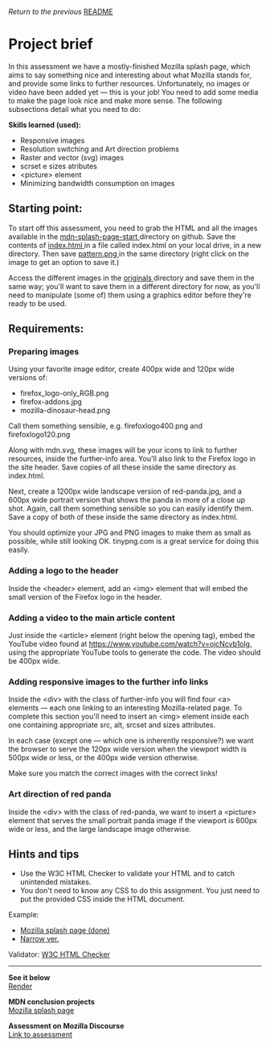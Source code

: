 <span><i>Return to the previous</i> <a href="https://github.com/alexandre-j-dev/Mozilla-Developer-Network-HTML/tree/main/Projects_%20Mozilla%20splash%20page"> README</a></span>

<h1> Project brief </h1>

<p>In this assessment we have a mostly-finished Mozilla splash page, which aims to say something nice and interesting about what Mozilla stands for, and provide some links to further resources. Unfortunately, no images or video have been added yet — this is your job! You need to add some media to make the page look nice and make more sense. The following subsections detail what you need to do:</p>

<strong>Skills learned (used):</strong>
<ul>
<li>Responsive images</li>
<li>Resolution switching and Art direction problems</li>
<li>Raster and vector (svg) images</li>
<li>scrset e sizes atributes</li>
<li>&lt;picture&gt; element</li>
<li>Minimizing bandwidth consumption on images</li>
</ul>

<h2> Starting point: </h2>
<p>To start off this assessment, you need to grab the HTML and all the images available in the <a href="https://github.com/mdn/learning-area/tree/main/html/multimedia-and-embedding/mdn-splash-page-start"> mdn-splash-page-start </a> directory on github. Save the contents of <a href="https://github.com/mdn/learning-area/blob/main/html/multimedia-and-embedding/mdn-splash-page-start/index.html"> index.html </a>  in a file called index.html on your local drive, in a new directory. Then save <a href="https://github.com/mdn/learning-area/blob/main/html/multimedia-and-embedding/mdn-splash-page-start/pattern.png"> pattern.png </a> in the same directory (right click on the image to get an option to save it.)</p>

<p>Access the different images in the <a href="https://github.com/mdn/learning-area/tree/main/html/multimedia-and-embedding/mdn-splash-page-start/originals"> originals </a> directory and save them in the same way; you'll want to save them in a different directory for now, as you'll need to manipulate (some of) them using a graphics editor before they're ready to be used.</p>


<h2> Requirements: </h2>

<h3> Preparing images </h3>

<p>Using your favorite image editor, create 400px wide and 120px wide versions of:</p>

<ul> 
<li>firefox_logo-only_RGB.png</li>
<li>firefox-addons.jpg</li>
<li>mozilla-dinosaur-head.png</li>
</ul>

<p>Call them something sensible, e.g. firefoxlogo400.png and firefoxlogo120.png</p>
<p>Along with mdn.svg, these images will be your icons to link to further resources, inside the further-info area. You'll also link to the Firefox logo in the site header. Save copies of all these inside the same directory as index.html.</p>
<p>Next, create a 1200px wide landscape version of red-panda.jpg, and a 600px wide portrait version that shows the panda in more of a close up shot. Again, call them something sensible so you can easily identify them. Save a copy of both of these inside the same directory as index.html.</p>
<p>You should optimize your JPG and PNG images to make them as small as possible, while still looking OK. tinypng.com is a great service for doing this easily.</p>


<h3>Adding a logo to the header</h3>

<p>Inside the &lt;header&gt; element, add an &lt;img&gt; element that will embed the small version of the Firefox logo in the header.</p>

<h3>Adding a video to the main article content</h3>

<p>Just inside the &lt;article&gt; element (right below the opening tag), embed the YouTube video found at <a href="https://www.youtube.com/watch?v=ojcNcvb1olg">https://www.youtube.com/watch?v=ojcNcvb1olg</a>, using the appropriate YouTube tools to generate the code. The video should be 400px wide.</p>


<h3>Adding responsive images to the further info links</h3>

<p>Inside the &lt;div&gt; with the class of further-info you will find four &lt;a&gt; elements — each one linking to an interesting Mozilla-related page. To complete this section you'll need to insert an &lt;img&gt; element inside each one containing appropriate src, alt, srcset and sizes attributes.</p>
<p>In each case (except one — which one is inherently responsive?) we want the browser to serve the 120px wide version when the viewport width is 500px wide or less, or the 400px wide version otherwise.</p>
<p>Make sure you match the correct images with the correct links!</p>

<h3>Art direction of red panda</h3>

<p>Inside the &lt;div&gt; with the class of red-panda, we want to insert a &lt;picture&gt; element that serves the small portrait panda image if the viewport is 600px wide or less, and the large landscape image otherwise.</p>



<h2>Hints and tips</h2>
<ul>
<li>Use the W3C HTML Checker to validate your HTML and to catch unintended mistakes.</li>
<li>You don't need to know any CSS to do this assignment. You just need to put the provided CSS inside the HTML document.</li>
</ul>

Example:
<ul>
<li><a href="https://developer.mozilla.org/en-US/docs/Learn/HTML/Multimedia_and_embedding/Mozilla_splash_page/wide-shot.png"> Mozilla splash page (done) </a></li> 
<li><a href="https://developer.mozilla.org/en-US/docs/Learn/HTML/Multimedia_and_embedding/Mozilla_splash_page/narrow-shot.png"> Narrow ver. </a></li>
</ul>

Validator:
<a href="https://validator.w3.org">W3C HTML Checker</a>  <br><hr>

  
<strong>See it below</strong><br>
<a href="https://htmlpreview.github.io/?https://github.com/alexandre-j-dev/Mozilla-Developer-Network-HTML/blob/HTML/Projects_%20Mozilla%20splash%20page/index.html"> Render </a><br>

<strong>MDN conclusion projects</strong><br>
<a href="https://developer.mozilla.org/en-US/docs/Learn/HTML/Multimedia_and_embedding/Mozilla_splash_page#starting_point"> Mozilla splash page </a>

<strong>Assessment on Mozilla Discourse</strong><br>
<a href="https://discourse.mozilla.org/t/assessment-wanted-for-html-marking-up-a-letter-exercise/106851/2">Link to assessment </a>
